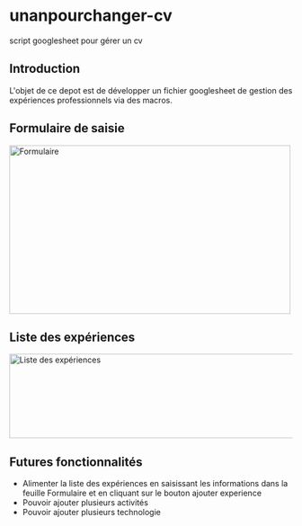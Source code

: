 # unanpourchanger-cv
script googlesheet pour gérer un cv

## Introduction
L'objet de ce depot est de développer un fichier googlesheet de gestion des expériences professionnels via des macros. 

## Formulaire de saisie
<img src="https://user-images.githubusercontent.com/8065982/126752986-ecf3a987-d801-4b74-a61c-041f3e515ded.png" alt="Formulaire" width=500px height=300px>

## Liste des expériences
<img src="https://user-images.githubusercontent.com/8065982/126351821-f97f87c4-09bf-41e8-be50-5bc77e345314.png" alt="Liste des expériences" width=750px height=150px>

## Futures fonctionnalités
- Alimenter la liste des expériences en saisissant les informations dans la feuille Formulaire et en cliquant sur le bouton ajouter experience
- Pouvoir ajouter plusieurs activités
- Pouvoir ajouter plusieurs technologie
